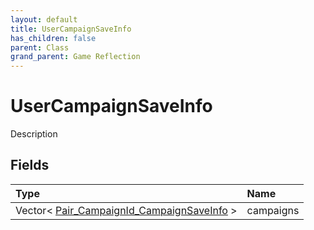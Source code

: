 ```yaml
---
layout: default
title: UserCampaignSaveInfo
has_children: false
parent: Class
grand_parent: Game Reflection
---
```

# UserCampaignSaveInfo
Description 

## Fields

| Type | Name |
|:----------|:--------------|
| Vector< [Pair_CampaignId_CampaignSaveInfo](/riftbreaker-wiki/docs/game-reflection/classes/pair__campaign_id__campaign_save_info/) > | campaigns |


